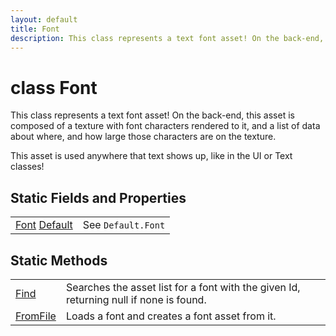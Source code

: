 ```yaml
---
layout: default
title: Font
description: This class represents a text font asset! On the back-end, this asset is composed of a texture with font characters rendered to it, and a list of data about where, and how large those characters are on the texture.  This asset is used anywhere that text shows up, like in the UI or Text classes!
---
```

# class Font

This class represents a text font asset! On the back-end, this asset
is composed of a texture with font characters rendered to it, and a list of
data about where, and how large those characters are on the texture.

This asset is used anywhere that text shows up, like in the UI or Text classes!




## Static Fields and Properties

|  |  |
|--|--|
|[Font]({{site.url}}/Pages/Reference/Font.html) [Default]({{site.url}}/Pages/Reference/Font/Default.html)|See `Default.Font`|


## Static Methods

|  |  |
|--|--|
|[Find]({{site.url}}/Pages/Reference/Font/Find.html)|Searches the asset list for a font with the given Id, returning null if none is found.|
|[FromFile]({{site.url}}/Pages/Reference/Font/FromFile.html)|Loads a font and creates a font asset from it.|

